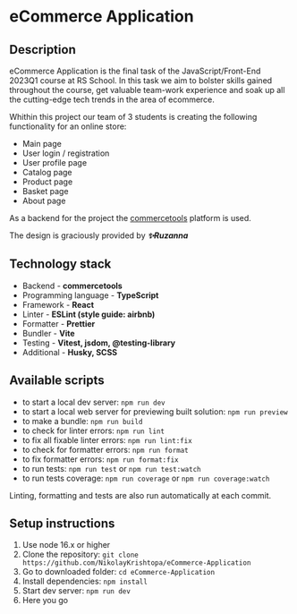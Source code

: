 #	eCommerce Application

## Description
eCommerce Application is the final task of the JavaScript/Front-End 2023Q1 course at RS School. In this task we aim to bolster skills gained throughout the course, get valuable team-work experience and soak up all the cutting-edge tech trends in the area of ecommerce.

Whithin this project our team of 3 students is creating the following functionality for an online store:
- Main page
- User login / registration
- User profile page
- Catalog page
- Product page
- Basket page
- About page
  
As a backend for the project the [commercetools](https://commercetools.com/) platform is used.

The design is graciously provided by ***✨Ruzanna***

## Technology stack
- Backend - **commercetools**
- Programming language - **TypeScript**
- Framework - **React**
- Linter - **ESLint (style guide: airbnb)**
- Formatter - **Prettier**
- Bundler - **Vite**
- Testing - **Vitest, jsdom, @testing-library**
- Additional - **Husky, SCSS**

## Available scripts
- to start a local dev server: `npm run dev`
- to start a local web server for previewing built solution: `npm run preview`
- to make a bundle: `npm run build`
- to check for linter errors: `npm run lint`
- to fix all fixable linter errors: `npm run lint:fix`
- to check for formatter errors: `npm run format`
- to fix formatter errors: `npm run format:fix`
- to run tests: `npm run test` or `npm run test:watch`
- to run tests coverage: `npm run coverage` or `npm run coverage:watch`

Linting, formatting and tests are also run automatically at each commit.

## Setup instructions
1. Use node 16.x or higher
2. Clone the repository: `git clone https://github.com/NikolayKrishtopa/eCommerce-Application`
4. Go to downloaded folder: `cd eCommerce-Application`
5. Install dependencies: `npm install`
6. Start dev server: `npm run dev`
7. Here you go